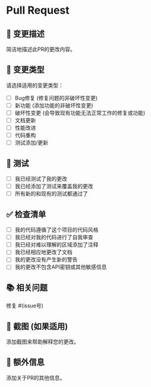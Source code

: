 # Pull Request

## 📝 变更描述
简洁地描述此PR的更改内容。

## 🎯 变更类型
请选择适用的变更类型：
- [ ] Bug修复 (修复问题的非破坏性变更)
- [ ] 新功能 (添加功能的非破坏性变更)
- [ ] 破坏性变更 (会导致现有功能无法正常工作的修复或功能)
- [ ] 文档更新
- [ ] 性能改进
- [ ] 代码重构
- [ ] 测试添加/更新

## 🧪 测试
- [ ] 我已经测试了我的更改
- [ ] 我已经添加了测试来覆盖我的更改
- [ ] 所有新的和现有的测试都通过了

## ✅ 检查清单
- [ ] 我的代码遵循了这个项目的代码风格
- [ ] 我已经对我的代码进行了自我审查
- [ ] 我已经对难以理解的区域添加了注释
- [ ] 我已经相应地更改了文档
- [ ] 我的更改没有产生新的警告
- [ ] 我的更改不包含API密钥或其他敏感信息

## 📚 相关问题
修复 #(issue号)

## 📸 截图 (如果适用)
添加截图来帮助解释您的更改。

## 🔄 额外信息
添加关于PR的其他信息。
